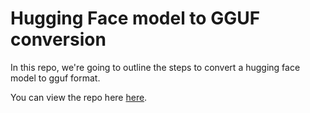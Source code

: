 # Hugging Face model to GGUF conversion

In this repo, we're going to outline the steps to convert a hugging face model to gguf format.

You can view the repo here [here](huggingface-model-to-gguf.ipynb).